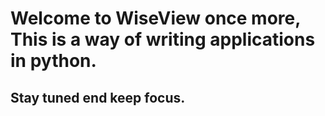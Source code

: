 # Welcome to WiseView once more, This is a way of writing applications in python.

## Stay tuned end keep focus.
